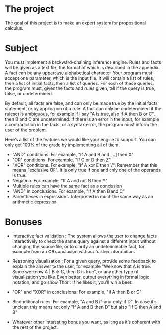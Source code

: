 # The project
The goal of this project is to make an expert system for propositional calculus.

# Subject
You must implement a backward-chaining inference engine. Rules and facts will be given
as a text file, the format of which is described in the appendix.
A fact can be any uppercase alphabetical character.
Your program must accept one parameter, which is the input file. 
It will contain a list
of rules, then a list of initial facts, then a list of queries. For each of these queries, the program must, given the facts and rules given, tell if the query is true, false, or undetermined.

By default, all facts are false, and can only be made true by the initial facts statement,
or by application of a rule. A fact can only be undetermined if the ruleset is ambiguous, for example if I say "A is true, also if A then B or C", then B and C are undetermined.
If there is an error in the input, for example a contradiction in the facts, or a syntax
error, the program must inform the user of the problem.

Here’s a list of the features we would like your engine to support. 
You can only get 100% of the grade by implementing all of them.

- "AND" conditions. For example, "If A and B and [...] then X"
- "OR" conditions. For example, "If C or D then Z"
- "XOR" conditions. For example, "If A xor E then V". 
Remember that this means "exclusive OR". It is only true if one and only one of the operands is true.
- Negation. For example, "If A and not B then Y"
- Multiple rules can have the same fact as a conclusion
- "AND" in conclusions. For example, "If A then B and C"
- Parentheses in expressions. Interpreted in much the same way as an arithmetic
expression.

# Bonuses
- Interactive fact validation : The system allows the user to change facts interactively
to check the same query against a different input without changing the source file,
or to clarify an undeterminable fact, for example from an OR conclusion without
further information.

- Reasoning visualisation : For a given query, provide some feedback to explain the
answer to the user, for example "We know that A is true. Since we know A | B =>
C, then C is true", or any other type of visualization you like. Even better, output
everything in formal logic notation, and go show Thor : If he likes it, you’ll win a
beer.

- "OR" and "XOR" in conclusions. For example, "If A then B or C"
- Biconditional rules. For example, "A and B if-and-only-if D". In case it’s unclear, this means not only "If A and B then D" but also "If D then A and B"
- Whatever other interesting bonus you want, as long as it’s coherent with the rest
of the project.
